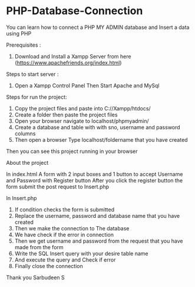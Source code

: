 # PHP-Database-Connection
You can learn how to connect a PHP MY ADMIN database and Insert a data using PHP 

Prerequisites :
1. Download and Install a Xampp Server from here (https://www.apachefriends.org/index.html)

Steps to start server :
1. Open a Xampp Control Panel Then Start Apache and MySql

Steps for run the project:
1. Copy the project files and paste into C://Xampp/htdocs/
2. Create a folder then paste the project files
4. Open your browser navigate to localhost/phpmyadmin/ 
5. Create a database and table with with sno, username and password columns
6. Then open a browser Type localhost/foldername that you have created

Then you can see this project running in your browser

About the project

In index.html A form with 2 input boxes and 1 button to accept Username and Password with Register button
After you click the register button the form submit the post request to Insert.php

In Insert.php 
1. If condition checks the form is submitted
2. Replace the username, password and database name that you have created
3. Then we make the connection to The database
4. We have check if the error in connection
5. Then we get username and password from the request that you have made from the form
6. Write the SQL Insert query with your desire table name
7. And execute the query and Check if error
8. Finally close the connection


Thank you
Sarbudeen S
